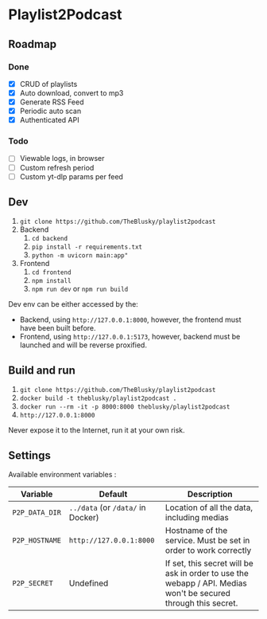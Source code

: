 # Playlist2Podcast

## Roadmap

### Done

- [x] CRUD of playlists
- [x] Auto download, convert to mp3
- [x] Generate RSS Feed
- [x] Periodic auto scan
- [x] Authenticated API

### Todo

- [ ] Viewable logs, in browser
- [ ] Custom refresh period
- [ ] Custom yt-dlp params per feed

## Dev

1. `git clone https://github.com/TheBlusky/playlist2podcast`
2. Backend
   1. `cd backend`
   2. `pip install -r requirements.txt`
   3. `python -m uvicorn main:app"`
3. Frontend
   1. `cd frontend`
   2. `npm install`
   3. `npm run dev` or `npm run build`

Dev env can be either accessed by the:
- Backend, using `http://127.0.0.1:8000`, however, the frontend must have been built before.
- Frontend, using `http://127.0.0.1:5173`, however, backend must be launched and will be reverse proxified.

## Build and run

1. `git clone https://github.com/TheBlusky/playlist2podcast`
2. `docker build -t theblusky/playlist2podcast .`
3. `docker run --rm -it -p 8000:8000 theblusky/playlist2podcast`
4. `http://127.0.0.1:8000`

Never expose it to the Internet, run it at your own risk.

## Settings

Available environment variables  :

| Variable       | Default                           | Description                                                                                                    |
|----------------|-----------------------------------|----------------------------------------------------------------------------------------------------------------|
| `P2P_DATA_DIR` | `../data` (or `/data/` in Docker) | Location of all the data, including medias                                                                     |
| `P2P_HOSTNAME` | `http://127.0.0.1:8000`           | Hostname of the service. Must be set in order to work correctly                                                |
| `P2P_SECRET`   | Undefined                         | If set, this secret will be ask in order to use the webapp / API. Medias won't be secured through this secret. |